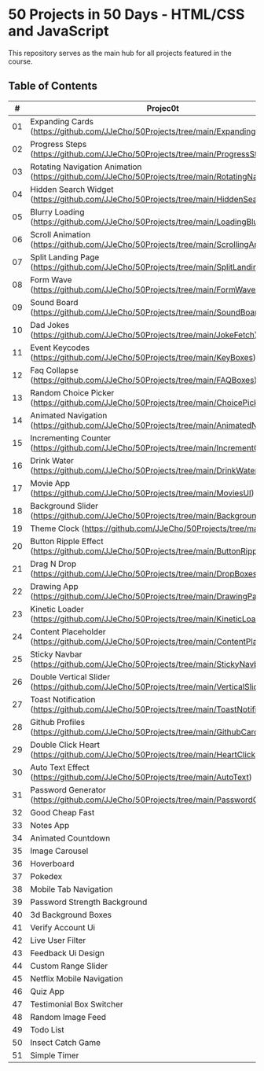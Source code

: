 # 50 Projects in 50 Days - HTML/CSS and JavaScript

This repository serves as the main hub for all projects featured in the course.

## Table of Contents

|  #  | Projec0t | Live Demo |
| :-: | --------------------------------------------------------------------------------------------------------- | --------------------------------------------------------------------------------- |
| 01  | Expanding Cards (https://github.com/JJeCho/50Projects/tree/main/ExpandingCards) | Live Demo (https://jjecho.github.io/50Projects/ExpandingCards/) |
| 02  | Progress Steps (https://github.com/JJeCho/50Projects/tree/main/ProgressSteps) | Live Demo (https://jjecho.github.io/50Projects/ProgressSteps/) |
| 03  | Rotating Navigation Animation (https://github.com/JJeCho/50Projects/tree/main/RotatingNavigation)| Live Demo (https://jjecho.github.io/50Projects/RotatingNavigation/) |
| 04  | Hidden Search Widget (https://github.com/JJeCho/50Projects/tree/main/HiddenSearch) | Live Demo (https://jjecho.github.io/50Projects/HiddenSearch/) |
| 05  | Blurry Loading (https://github.com/JJeCho/50Projects/tree/main/LoadingBlur) | Live Demo (https://jjecho.github.io/50Projects/LoadingBlur/) |
| 06  | Scroll Animation (https://github.com/JJeCho/50Projects/tree/main/ScrollingAnimation) | Live Demo (https://jjecho.github.io/50Projects/ScrollingAnimation/) |
| 07  | Split Landing Page (https://github.com/JJeCho/50Projects/tree/main/SplitLandingPage) | Live Demo (https://jjecho.github.io/50Projects/SplitLandingPage/) |
| 08  | Form Wave (https://github.com/JJeCho/50Projects/tree/main/FormWaveAnimation) | Live Demo (https://jjecho.github.io/50Projects/FormWaveAnimation/) |
| 09  | Sound Board (https://github.com/JJeCho/50Projects/tree/main/SoundBoard) | Live Demo (https://jjecho.github.io/50Projects/SoundBoard/) |
| 10  | Dad Jokes (https://github.com/JJeCho/50Projects/tree/main/JokeFetch) | Live Demo (https://jjecho.github.io/50Projects/JokeFetch/) |
| 11  | Event Keycodes (https://github.com/JJeCho/50Projects/tree/main/KeyBoxes) | Live Demo (https://jjecho.github.io/50Projects/KeyBoxes/) |
| 12  | Faq Collapse (https://github.com/JJeCho/50Projects/tree/main/FAQBoxes) | Live Demo (https://jjecho.github.io/50Projects/FAQBoxes/) 
| 13  | Random Choice Picker (https://github.com/JJeCho/50Projects/tree/main/ChoicePicker) | Live Demo (https://jjecho.github.io/50Projects/ChoicePicker/) |
| 14  | Animated Navigation (https://github.com/JJeCho/50Projects/tree/main/AnimatedNavigation) | Live Demo (https://jjecho.github.io/50Projects/AnimatedNavigation/) |
| 15  | Incrementing Counter (https://github.com/JJeCho/50Projects/tree/main/IncrementCounter) | Live Demo (https://jjecho.github.io/50Projects/IncrementCounter/) |
| 16  | Drink Water (https://github.com/JJeCho/50Projects/tree/main/DrinkWater) | Live Demo (https://jjecho.github.io/50Projects/DrinkWater/) |
| 17  | Movie App (https://github.com/JJeCho/50Projects/tree/main/MoviesUI)| Live Demo (https://jjecho.github.io/50Projects/MoviesUI/) |
| 18  | Background Slider (https://github.com/JJeCho/50Projects/tree/main/BackgroundSlider) | Live Demo (https://jjecho.github.io/50Projects/BackgroundSlider/) |
| 19  | Theme Clock (https://github.com/JJeCho/50Projects/tree/main/Clock) | Live Demo (https://jjecho.github.io/50Projects/Clock/) |
| 20  | Button Ripple Effect (https://github.com/JJeCho/50Projects/tree/main/ButtonRipple) | Live Demo (https://jjecho.github.io/50Projects/ButtonRipple/) |
| 21  | Drag N Drop (https://github.com/JJeCho/50Projects/tree/main/DropBoxes)| Live Demo (https://jjecho.github.io/50Projects/DropBoxes/) |
| 22  | Drawing App (https://github.com/JJeCho/50Projects/tree/main/DrawingPad) | Live Demo (https://jjecho.github.io/50Projects/DrawingPad/) |
| 23  | Kinetic Loader (https://github.com/JJeCho/50Projects/tree/main/KineticLoader) | Live Demo (https://jjecho.github.io/50Projects/KineticLoader/) |
| 24  | Content Placeholder (https://github.com/JJeCho/50Projects/tree/main/ContentPlaceholder) | Live Demo (https://jjecho.github.io/50Projects/ContentPlaceholder/) |
| 25  | Sticky Navbar (https://github.com/JJeCho/50Projects/tree/main/StickyNavbar) | Live Demo (https://jjecho.github.io/50Projects/StickyNavbar/) |
| 26  | Double Vertical Slider (https://github.com/JJeCho/50Projects/tree/main/VerticalSlider) | Live Demo (https://jjecho.github.io/50Projects/VerticalSlider/) |
| 27  | Toast Notification (https://github.com/JJeCho/50Projects/tree/main/ToastNotification) | Live Demo (https://jjecho.github.io/50Projects/ToastNotification/) |
| 28  | Github Profiles (https://github.com/JJeCho/50Projects/tree/main/GithubCard) | Live Demo (https://jjecho.github.io/50Projects/GithubCard/) |
| 29  | Double Click Heart (https://github.com/JJeCho/50Projects/tree/main/HeartClick) | Live Demo (https://jjecho.github.io/50Projects/HeartClick/) |
| 30  | Auto Text Effect (https://github.com/JJeCho/50Projects/tree/main/AutoText) | Live Demo (https://jjecho.github.io/50Projects/AutoText/) |
| 31  | Password Generator (https://github.com/JJeCho/50Projects/tree/main/PasswordGenerator) | Live Demo (https://jjecho.github.io/50Projects/PasswordGenerator/) |
| 32  | Good Cheap Fast| Live Demo |
| 33  | Notes App | Live Demo |
| 34  | Animated Countdown| Live Demo |
| 35  | Image Carousel | Live Demo |
| 36  | Hoverboard| Live Demo |
| 37  | Pokedex| Live Demo |
| 38  | Mobile Tab Navigation  | Live Demo |
| 39  | Password Strength Background  | Live Demo |
| 40  | 3d Background Boxes| Live Demo |
| 41  | Verify Account Ui | Live Demo |
| 42  | Live User Filter  | Live Demo |
| 43  | Feedback Ui Design| Live Demo |
| 44  | Custom Range Slider | Live Demo |
| 45  | Netflix Mobile Navigation | Live Demo |
| 46  | Quiz App  | Live Demo |
| 47  | Testimonial Box Switcher| Live Demo |
| 48  | Random Image Feed  | Live Demo |
| 49  | Todo List | Live Demo |
| 50  | Insect Catch Game  | Live Demo |
| 51  | Simple Timer| Live Demo |
